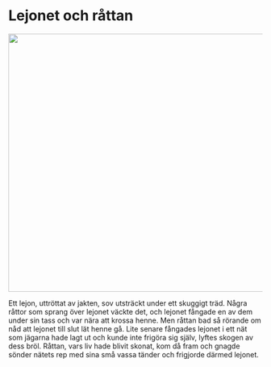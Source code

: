 # Lejonet och råttan

<img src="img/avif/11.png" width="512">

Ett lejon, uttröttat av jakten, sov utsträckt under ett skuggigt träd. Några råttor som sprang över lejonet väckte det, och lejonet fångade en av dem under sin tass och var nära att krossa henne. Men råttan bad så rörande om nåd att lejonet till slut lät henne gå. Lite senare fångades lejonet i ett nät som jägarna hade lagt ut och kunde inte frigöra sig själv, lyftes skogen av dess bröl. Råttan, vars liv hade blivit skonat, kom då fram och gnagde sönder nätets rep med sina små vassa tänder och frigjorde därmed lejonet.